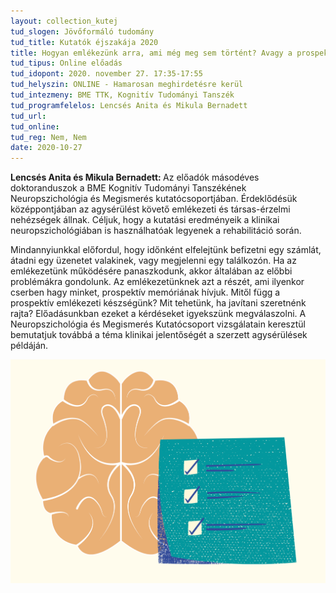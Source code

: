 ```yaml
---
layout: collection_kutej
tud_slogen: Jövőformáló tudomány
tud_title: Kutatók éjszakája 2020
title: Hogyan emlékezünk arra, ami még meg sem történt? Avagy a prospektív memória rejtelmei
tud_tipus: Online előadás
tud_idopont: 2020. november 27. 17:35-17:55
tud_helyszin: ONLINE - Hamarosan meghirdetésre kerül
tud_intezmeny: BME TTK, Kognitív Tudományi Tanszék 
tud_programfelelos: Lencsés Anita és Mikula Bernadett
tud_url:
tud_online:
tud_reg: Nem, Nem
date: 2020-10-27
---
```

<b>Lencsés Anita és Mikula Bernadett: </b>Az előadók másodéves doktoranduszok a BME Kognitív Tudományi Tanszékének Neuropszichológia és Megismerés kutatócsoportjában. Érdeklődésük középpontjában az agysérülést követő emlékezeti és társas-érzelmi nehézségek állnak. Céljuk, hogy a kutatási eredményeik a klinikai neuropszichológiában is használhatóak legyenek a rehabilitáció során.

Mindannyiunkkal előfordul, hogy időnként elfelejtünk befizetni egy számlát, átadni egy üzenetet valakinek, vagy megjelenni egy találkozón. Ha az emlékezetünk működésére panaszkodunk, akkor általában az előbbi problémákra gondolunk. Az emlékezetünknek azt a részét, ami ilyenkor cserben hagy minket, prospektív memóriának hívjuk. Mitől függ a prospektív emlékezeti készségünk? Mit tehetünk, ha javítani szeretnénk rajta? Előadásunkban ezeket a kérdéseket igyekszünk megválaszolni. A Neuropszichológia és Megismerés Kutatócsoport vizsgálatain keresztül bemutatjuk továbbá a téma klinikai jelentőségét a szerzett agysérülések példáján.

<img src="images/hogyan-emlekezunk-arra-ami-meg-meg-sem-tortent.png" max-width="500" class="center"> 


